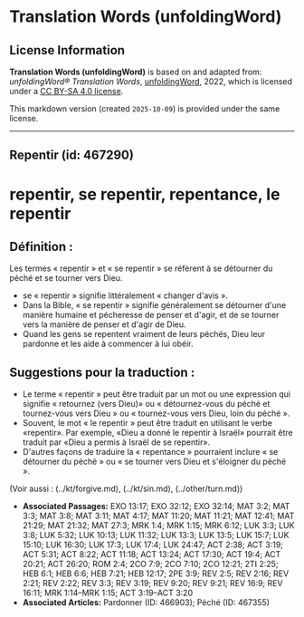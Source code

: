 # Translation Words (unfoldingWord)

## License Information

**Translation Words (unfoldingWord)** is based on and adapted from: _unfoldingWord® Translation Words_, [unfoldingWord](https://unfoldingword.org/utw), 2022, which is licensed under a [CC BY-SA 4.0 license](https://creativecommons.org/licenses/by-sa/4.0/legalcode.en).

This markdown version (created `2025-10-09`) is provided under the same license.



--------------------------------

## Repentir (id: 467290)

repentir, se repentir, repentance, le repentir
==============================================

Définition :
------------

Les termes « repentir » et « se repentir » se réfèrent à se détourner du péché et se tourner vers Dieu.

* se « repentir » signifie littéralement « changer d'avis ».
* Dans la Bible, « se repentir » signifie généralement se détourner d'une manière humaine et pécheresse de penser et d'agir, et de se tourner vers la manière de penser et d'agir de Dieu.
* Quand les gens se repentent vraiment de leurs péchés, Dieu leur pardonne et les aide à commencer à lui obéir.

Suggestions pour la traduction :
--------------------------------

* Le terme « repentir » peut être traduit par un mot ou une expression qui signifie « retournez (vers Dieu)» ou « détournez\-vous du péché et tournez\-vous vers Dieu » ou « tournez\-vous vers Dieu, loin du péché ».
* Souvent, le mot « le repentir » peut être traduit en utilisant le verbe «repentir». Par exemple, «Dieu a donné le repentir à Israël» pourrait être traduit par «Dieu a permis à Israël de se repentir».
* D'autres façons de traduire la « repentance » pourraient inclure « se détourner du péché » ou « se tourner vers Dieu et s'éloigner du péché ».

(Voir aussi : (../kt/forgive.md), (../kt/sin.md), (../other/turn.md))

* **Associated Passages:** EXO 13:17; EXO 32:12; EXO 32:14; MAT 3:2; MAT 3:3; MAT 3:8; MAT 3:11; MAT 4:17; MAT 11:20; MAT 11:21; MAT 12:41; MAT 21:29; MAT 21:32; MAT 27:3; MRK 1:4; MRK 1:15; MRK 6:12; LUK 3:3; LUK 3:8; LUK 5:32; LUK 10:13; LUK 11:32; LUK 13:3; LUK 13:5; LUK 15:7; LUK 15:10; LUK 16:30; LUK 17:3; LUK 17:4; LUK 24:47; ACT 2:38; ACT 3:19; ACT 5:31; ACT 8:22; ACT 11:18; ACT 13:24; ACT 17:30; ACT 19:4; ACT 20:21; ACT 26:20; ROM 2:4; 2CO 7:9; 2CO 7:10; 2CO 12:21; 2TI 2:25; HEB 6:1; HEB 6:6; HEB 7:21; HEB 12:17; 2PE 3:9; REV 2:5; REV 2:16; REV 2:21; REV 2:22; REV 3:3; REV 3:19; REV 9:20; REV 9:21; REV 16:9; REV 16:11; MRK 1:14–MRK 1:15; ACT 3:19–ACT 3:20
* **Associated Articles:** Pardonner (ID: 466903); Péché (ID: 467355)

